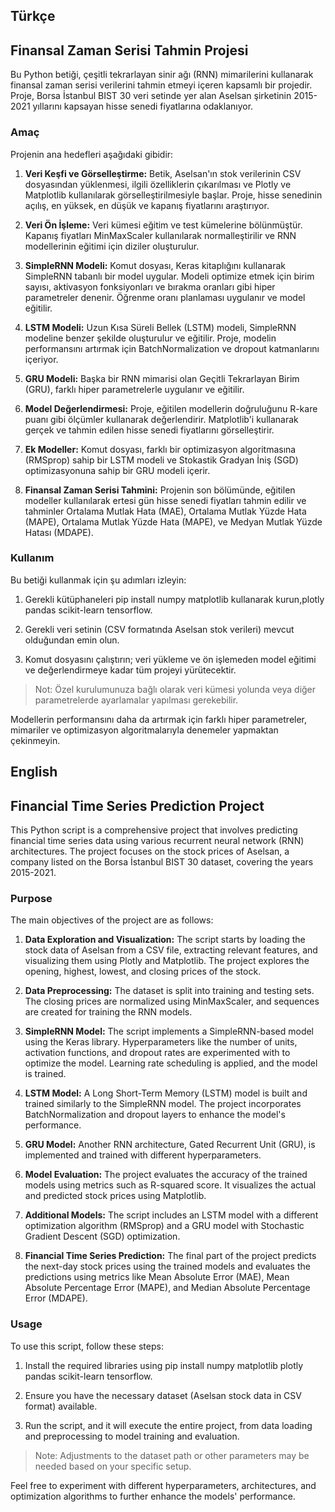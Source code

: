 ## Türkçe
## Finansal Zaman Serisi Tahmin Projesi

Bu Python betiği, çeşitli tekrarlayan sinir ağı (RNN) mimarilerini kullanarak finansal zaman serisi verilerini tahmin etmeyi içeren kapsamlı bir projedir. Proje, Borsa İstanbul BIST 30 veri setinde yer alan Aselsan şirketinin 2015-2021 yıllarını kapsayan hisse senedi fiyatlarına odaklanıyor.

### Amaç

Projenin ana hedefleri aşağıdaki gibidir:

1. **Veri Keşfi ve Görselleştirme:** Betik, Aselsan'ın stok verilerinin CSV dosyasından yüklenmesi, ilgili özelliklerin çıkarılması ve Plotly ve Matplotlib kullanılarak görselleştirilmesiyle başlar. Proje, hisse senedinin açılış, en yüksek, en düşük ve kapanış fiyatlarını araştırıyor.

2. **Veri Ön İşleme:** Veri kümesi eğitim ve test kümelerine bölünmüştür. Kapanış fiyatları MinMaxScaler kullanılarak normalleştirilir ve RNN modellerinin eğitimi için diziler oluşturulur.

3. **SimpleRNN Modeli:** Komut dosyası, Keras kitaplığını kullanarak SimpleRNN tabanlı bir model uygular. Modeli optimize etmek için birim sayısı, aktivasyon fonksiyonları ve bırakma oranları gibi hiper parametreler denenir. Öğrenme oranı planlaması uygulanır ve model eğitilir.

4. **LSTM Modeli:** Uzun Kısa Süreli Bellek (LSTM) modeli, SimpleRNN modeline benzer şekilde oluşturulur ve eğitilir. Proje, modelin performansını artırmak için BatchNormalization ve dropout katmanlarını içeriyor.

5. **GRU Modeli:** Başka bir RNN mimarisi olan Geçitli Tekrarlayan Birim (GRU), farklı hiper parametrelerle uygulanır ve eğitilir.

6. **Model Değerlendirmesi:** Proje, eğitilen modellerin doğruluğunu R-kare puanı gibi ölçümler kullanarak değerlendirir. Matplotlib'i kullanarak gerçek ve tahmin edilen hisse senedi fiyatlarını görselleştirir.

7. **Ek Modeller:** Komut dosyası, farklı bir optimizasyon algoritmasına (RMSprop) sahip bir LSTM modeli ve Stokastik Gradyan İniş (SGD) optimizasyonuna sahip bir GRU modeli içerir.

8. **Finansal Zaman Serisi Tahmini:** Projenin son bölümünde, eğitilen modeller kullanılarak ertesi gün hisse senedi fiyatları tahmin edilir ve tahminler Ortalama Mutlak Hata (MAE), Ortalama Mutlak Yüzde Hata (MAPE), Ortalama Mutlak Yüzde Hata (MAPE), ve Medyan Mutlak Yüzde Hatası (MDAPE).

### Kullanım

Bu betiği kullanmak için şu adımları izleyin:

1. Gerekli kütüphaneleri pip install numpy matplotlib kullanarak kurun,plotly pandas scikit-learn tensorflow.

2. Gerekli veri setinin (CSV formatında Aselsan stok verileri) mevcut olduğundan emin olun.

3. Komut dosyasını çalıştırın; veri yükleme ve ön işlemeden model eğitimi ve değerlendirmeye kadar tüm projeyi yürütecektir.

> Not: Özel kurulumunuza bağlı olarak veri kümesi yolunda veya diğer parametrelerde ayarlamalar yapılması gerekebilir.

Modellerin performansını daha da artırmak için farklı hiper parametreler, mimariler ve optimizasyon algoritmalarıyla denemeler yapmaktan çekinmeyin.


## English
## Financial Time Series Prediction Project

This Python script is a comprehensive project that involves predicting financial time series data using various recurrent neural network (RNN) architectures. The project focuses on the stock prices of Aselsan, a company listed on the Borsa İstanbul BIST 30 dataset, covering the years 2015-2021.

### Purpose

The main objectives of the project are as follows:

1. **Data Exploration and Visualization:** The script starts by loading the stock data of Aselsan from a CSV file, extracting relevant features, and visualizing them using Plotly and Matplotlib. The project explores the opening, highest, lowest, and closing prices of the stock.

2. **Data Preprocessing:** The dataset is split into training and testing sets. The closing prices are normalized using MinMaxScaler, and sequences are created for training the RNN models.

3. **SimpleRNN Model:** The script implements a SimpleRNN-based model using the Keras library. Hyperparameters like the number of units, activation functions, and dropout rates are experimented with to optimize the model. Learning rate scheduling is applied, and the model is trained.

4. **LSTM Model:** A Long Short-Term Memory (LSTM) model is built and trained similarly to the SimpleRNN model. The project incorporates BatchNormalization and dropout layers to enhance the model's performance.

5. **GRU Model:** Another RNN architecture, Gated Recurrent Unit (GRU), is implemented and trained with different hyperparameters.

6. **Model Evaluation:** The project evaluates the accuracy of the trained models using metrics such as R-squared score. It visualizes the actual and predicted stock prices using Matplotlib.

7. **Additional Models:** The script includes an LSTM model with a different optimization algorithm (RMSprop) and a GRU model with Stochastic Gradient Descent (SGD) optimization.

8. **Financial Time Series Prediction:** The final part of the project predicts the next-day stock prices using the trained models and evaluates the predictions using metrics like Mean Absolute Error (MAE), Mean Absolute Percentage Error (MAPE), and Median Absolute Percentage Error (MDAPE).

### Usage

To use this script, follow these steps:

1. Install the required libraries using pip install numpy matplotlib plotly pandas scikit-learn tensorflow.

2. Ensure you have the necessary dataset (Aselsan stock data in CSV format) available.

3. Run the script, and it will execute the entire project, from data loading and preprocessing to model training and evaluation.

> Note: Adjustments to the dataset path or other parameters may be needed based on your specific setup.

Feel free to experiment with different hyperparameters, architectures, and optimization algorithms to further enhance the models' performance.